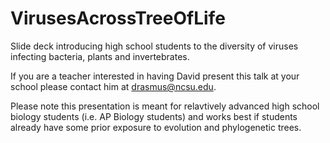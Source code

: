 # VirusesAcrossTreeOfLife
Slide deck introducing high school students to the diversity of viruses infecting bacteria, plants and invertebrates.

If you are a teacher interested in having David present this talk at your school please contact him at drasmus@ncsu.edu. 

Please note this presentation is meant for relavtively advanced high school biology students (i.e. AP Biology students) and works best if students already have some prior exposure to evolution and phylogenetic trees.
